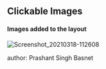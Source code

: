 <h2>Clickable Images</h2>
<h4>Images added to the layout</h4>

![Screenshot_20210318-112608](https://user-images.githubusercontent.com/50170332/111580497-b6d80800-87df-11eb-90e9-39b867a79ce4.png)

author: Prashant Singh Basnet
